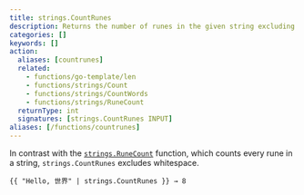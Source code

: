 ```yaml
---
title: strings.CountRunes
description: Returns the number of runes in the given string excluding whitespace.
categories: []
keywords: []
action:
  aliases: [countrunes]
  related:
    - functions/go-template/len
    - functions/strings/Count
    - functions/strings/CountWords
    - functions/strings/RuneCount
  returnType: int
  signatures: [strings.CountRunes INPUT]
aliases: [/functions/countrunes]
---
```


In contrast with the [`strings.RuneCount`] function, which counts every rune in a string, `strings.CountRunes` excludes whitespace.

```go-html-template
{{ "Hello, 世界" | strings.CountRunes }} → 8
```

[`strings.RuneCount`]: /functions/strings/runecount
